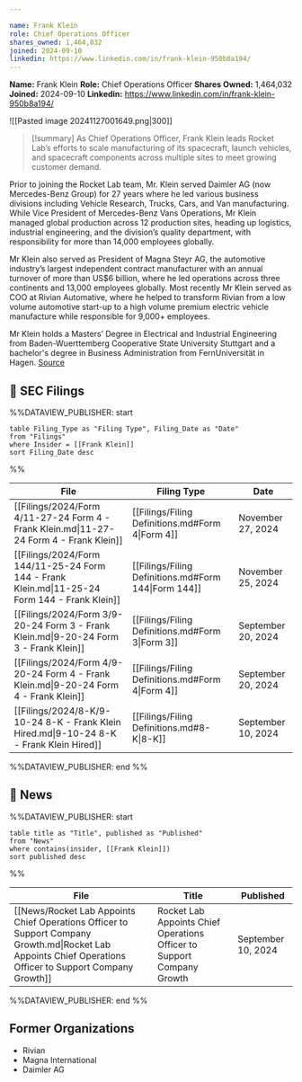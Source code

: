 ```yaml
---

name: Frank Klein
role: Chief Operations Officer
shares_owned: 1,464,032
joined: 2024-09-10
linkedin: https://www.linkedin.com/in/frank-klein-950b8a194/
---
```


**Name:** Frank Klein
**Role:** Chief Operations Officer
**Shares Owned:** 1,464,032
**Joined:** 2024-09-10
**Linkedin:** https://www.linkedin.com/in/frank-klein-950b8a194/

![[Pasted image 20241127001649.png|300]]

>[!summary]
As Chief Operations Officer, Frank Klein leads Rocket Lab’s efforts to scale manufacturing of its spacecraft, launch vehicles, and spacecraft components across multiple sites to meet growing customer demand.
>
Prior to joining the Rocket Lab team, Mr. Klein served Daimler AG (now Mercedes-Benz Group) for 27 years where he led various business divisions including Vehicle Research, Trucks, Cars, and Van manufacturing. While Vice President of Mercedes-Benz Vans Operations, Mr Klein managed global production across 12 production sites, heading up logistics, industrial engineering, and the division’s quality department, with responsibility for more than 14,000 employees globally.
>
Mr Klein also served as President of Magna Steyr AG, the automotive industry’s largest independent contract manufacturer with an annual turnover of more than US$6 billion, where he led operations across three continents and 13,000 employees globally. Most recently Mr Klein served as COO at Rivian Automative, where he helped to transform Rivian from a low volume automotive start-up to a high volume premium electric vehicle manufacture while responsible for 9,000+ employees.
>
Mr Klein holds a Masters’ Degree in Electrical and Industrial Engineering from Baden-Wuerttemberg Cooperative State University Stuttgart and a bachelor's degree in Business Administration from FernUniversität in Hagen.
[Source](https://www.rocketlabusa.com/about/team/)

## 💼 SEC Filings
%%DATAVIEW_PUBLISHER: start
```
table Filing_Type as "Filing Type", Filing_Date as "Date"
from "Filings"
where Insider = [[Frank Klein]]
sort Filing_Date desc

```
%%

| File                                                                                          | Filing Type                                          | Date               |
| --------------------------------------------------------------------------------------------- | ---------------------------------------------------- | ------------------ |
| [[Filings/2024/Form 4/11-27-24 Form 4 - Frank Klein.md\|11-27-24 Form 4 - Frank Klein]]       | [[Filings/Filing Definitions.md#Form 4\|Form 4]]     | November 27, 2024  |
| [[Filings/2024/Form 144/11-25-24 Form 144 - Frank Klein.md\|11-25-24 Form 144 - Frank Klein]] | [[Filings/Filing Definitions.md#Form 144\|Form 144]] | November 25, 2024  |
| [[Filings/2024/Form 3/9-20-24 Form 3 - Frank Klein.md\|9-20-24 Form 3 - Frank Klein]]         | [[Filings/Filing Definitions.md#Form 3\|Form 3]]     | September 20, 2024 |
| [[Filings/2024/Form 4/9-20-24 Form 4 - Frank Klein.md\|9-20-24 Form 4 - Frank Klein]]         | [[Filings/Filing Definitions.md#Form 4\|Form 4]]     | September 20, 2024 |
| [[Filings/2024/8-K/9-10-24 8-K - Frank Klein Hired.md\|9-10-24 8-K - Frank Klein Hired]]      | [[Filings/Filing Definitions.md#8-K\|8-K]]           | September 10, 2024 |

%%DATAVIEW_PUBLISHER: end %%
## 📰 News
%%DATAVIEW_PUBLISHER: start
```
table title as "Title", published as "Published"
from "News"
where contains(insider, [[Frank Klein]])
sort published desc
```
%%

| File                                                                                                                                                       | Title                                                                    | Published          |
| ---------------------------------------------------------------------------------------------------------------------------------------------------------- | ------------------------------------------------------------------------ | ------------------ |
| [[News/Rocket Lab Appoints Chief Operations Officer to Support Company Growth.md\|Rocket Lab Appoints Chief Operations Officer to Support Company Growth]] | Rocket Lab Appoints Chief Operations Officer to Support Company Growth   | September 10, 2024 |

%%DATAVIEW_PUBLISHER: end %%


## Former Organizations

-  Rivian
-  Magna International
-  Daimler AG